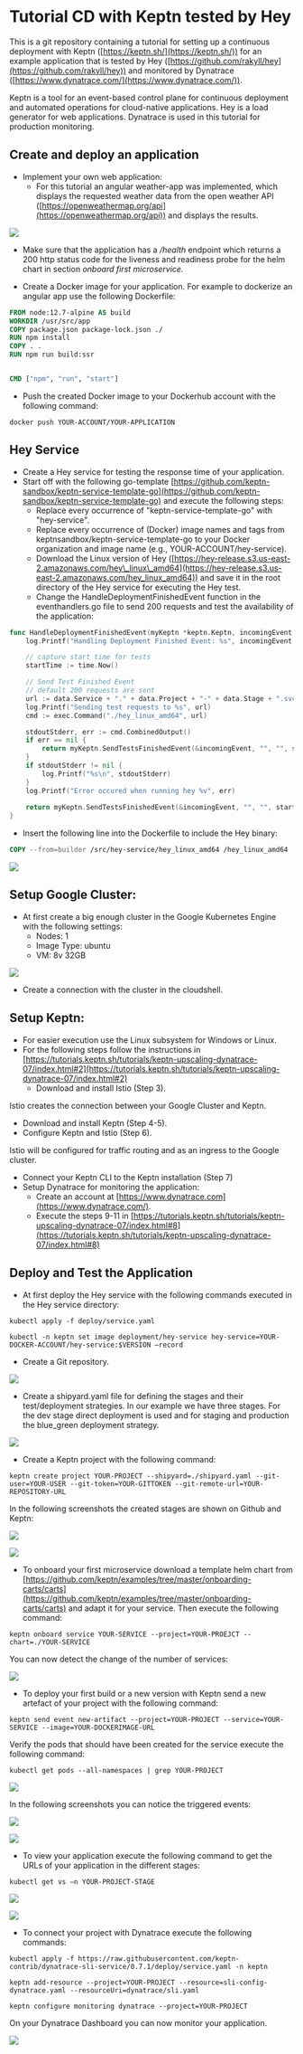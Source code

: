 # Tutorial CD with Keptn tested by Hey

This is a git repository containing a tutorial for setting up a continuous deployment with Keptn ([https://keptn.sh/](https://keptn.sh/)) for an example application that is tested by Hey ([https://github.com/rakyll/hey](https://github.com/rakyll/hey)) and monitored by Dynatrace ([https://www.dynatrace.com/](https://www.dynatrace.com/)).

Keptn is a tool for an event-based control plane for continuous deployment and automated operations for cloud-native applications. Hey is a load generator for web applications. Dynatrace is used in this tutorial for production monitoring.

## Create and deploy an application


- Implement your own web application:
  - For this tutorial an angular weather-app was implemented, which displays the requested weather data from the open weather API ([https://openweathermap.org/api](https://openweathermap.org/api)) and displays the results.

![](Documentation/Images/weather-app.jpg)

  - Make sure that the application has a _/health_ endpoint which returns a 200 http status code for the liveness and readiness probe for the helm chart in section _onboard first microservice._

- Create a Docker image for your application. For example to dockerize an angular app use the following Dockerfile:


```dockerfile
FROM node:12.7-alpine AS build
WORKDIR /usr/src/app
COPY package.json package-lock.json ./
RUN npm install
COPY . .
RUN npm run build:ssr


CMD ["npm", "run", "start"]
```


- Push the created Docker image to your Dockerhub account with the following command:

```docker push YOUR-ACCOUNT/YOUR-APPLICATION```

## Hey Service


- Create a Hey service for testing the response time of your application.
- Start off with the following go-template [https://github.com/keptn-sandbox/keptn-service-template-go](https://github.com/keptn-sandbox/keptn-service-template-go) and execute the following steps:
  - Replace every occurrence of &quot;keptn-service-template-go&quot; with &quot;hey-service&quot;.
  - Replace every occurrence of (Docker) image names and tags from keptnsandbox/keptn-service-template-go to your Docker organization and image name (e.g., YOUR-ACCOUNT/hey-service).
  - Download the Linux version of Hey ([https://hey-release.s3.us-east-2.amazonaws.com/hey\_linux\_amd64](https://hey-release.s3.us-east-2.amazonaws.com/hey_linux_amd64)) and save it in the root directory of the Hey service for executing the Hey test.
  - Change the HandleDeploymentFinishedEvent function in the eventhandlers.go file to send 200 requests and test the availability of the application:

``` go
func HandleDeploymentFinishedEvent(myKeptn *keptn.Keptn, incomingEvent cloudevents.Event, data *keptn.DeploymentFinishedEventData) error {
	log.Printf("Handling Deployment Finished Event: %s", incomingEvent.Context.GetID())

	// capture start time for tests
	startTime := time.Now()

	// Send Test Finished Event
	// default 200 requests are sent
	url := data.Service + "." + data.Project + "-" + data.Stage + ".svc.cluster.local"
	log.Printf("Sending test requests to %s", url)
	cmd := exec.Command("./hey_linux_amd64", url)

	stdoutStderr, err := cmd.CombinedOutput()
	if err == nil {
		return myKeptn.SendTestsFinishedEvent(&incomingEvent, "", "", startTime, "pass", nil, "hey-service")
	}
	if stdoutStderr != nil {
		log.Printf("%s\n", stdoutStderr)
	}
	log.Printf("Error occured when running hey %v", err)
	
	return myKeptn.SendTestsFinishedEvent(&incomingEvent, "", "", startTime, "fail", nil, "hey-service")
}
```

- Insert the following line into the Dockerfile to include the Hey binary:

```dockerfile
COPY --from=builder /src/hey-service/hey_linux_amd64 /hey_linux_amd64
```

![](Documentation/Images/dockerfile-hey.jpg)

## Setup Google Cluster:


- At first create a big enough cluster in the Google Kubernetes Engine with the following settings:
  - Nodes: 1
  - Image Type: ubuntu
  - VM: 8v 32GB

![](Documentation/Images/create-cluster.png)

- Create a connection with the cluster in the cloudshell.

## Setup Keptn:


- For easier execution use the Linux subsystem for Windows or Linux.
- For the following steps follow the instructions in [https://tutorials.keptn.sh/tutorials/keptn-upscaling-dynatrace-07/index.html#2](https://tutorials.keptn.sh/tutorials/keptn-upscaling-dynatrace-07/index.html#2)
  - Download and install Istio (Step 3).

Istio creates the connection between your Google Cluster and Keptn.

  - Download and install Keptn (Step 4-5).
  - Configure Keptn and Istio (Step 6).

Istio will be configured for traffic routing and as an ingress to the Google cluster.

  - Connect your Keptn CLI to the Keptn installation (Step 7)
- Setup Dynatrace for monitoring the application:
  - Create an account at [https://www.dynatrace.com](https://www.dynatrace.com/).
  - Execute the steps 9-11 in [https://tutorials.keptn.sh/tutorials/keptn-upscaling-dynatrace-07/index.html#8](https://tutorials.keptn.sh/tutorials/keptn-upscaling-dynatrace-07/index.html#8)

## Deploy and Test the Application


- At first deploy the Hey service with the following commands executed in the Hey service directory:

```kubectl apply -f deploy/service.yaml```

```kubectl -n keptn set image deployment/hey-service hey-service=YOUR-DOCKER-ACCOUNT/hey-service:$VERSION –record```

- Create a Git repository.

![](Documentation/Images/new-repo.jpg)

- Create a shipyard.yaml file for defining the stages and their test/deployment strategies. In our example we have three stages. For the dev stage direct deployment is used and for staging and production the blue\_green deployment strategy.

![](Documentation/Images/shipyard.jpg)

- Create a Keptn project with the following command:

```keptn create project YOUR-PROJECT --shipyard=./shipyard.yaml --git-user=YOUR-USER --git-token=YOUR-GITTOKEN --git-remote-url=YOUR-REPOSITORY-URL```

In the following screenshots the created stages are shown on Github and Keptn:

![](Documentation/Images/repo-updated.jpg)

![](Documentation/Images/keptn1.PNG)

- To onboard your first microservice download a template helm chart from [https://github.com/keptn/examples/tree/master/onboarding-carts/carts](https://github.com/keptn/examples/tree/master/onboarding-carts/carts) and adapt it for your service. Then execute the following command:

```keptn onboard service YOUR-SERVICE --project=YOUR-PROEJCT --chart=./YOUR-SERVICE```

You can now detect the change of the number of services:

![](Documentation/Images/keptn2.png)

- To deploy your first build or a new version with Keptn send a new artefact of your project with the following command:

```keptn send event new-artifact --project=YOUR-PROJECT --service=YOUR-SERVICE --image=YOUR-DOCKERIMAGE-URL```

Verify the pods that should have been created for the service execute the following command:

```kubectl get pods --all-namespaces | grep YOUR-PROJECT```

![](Documentation/Images/pods.jpg)

In the following screenshots you can notice the triggered events:

![](Documentation/Images/keptn3.jpg)

![](Documentation/Images/keptn4.jpg)

- To view your application execute the following command to get the URLs of your application in the different stages:

```kubectl get vs –n YOUR-PROJECT-STAGE```

![](Documentation/Images/urls.jpg)

![](Documentation/Images/weather-app2.jpg)

- To connect your project with Dynatrace execute the following commands:

```kubectl apply -f https://raw.githubusercontent.com/keptn-contrib/dynatrace-sli-service/0.7.1/deploy/service.yaml -n keptn```

```keptn add-resource --project=YOUR-PROJECT --resource=sli-config-dynatrace.yaml --resourceUri=dynatrace/sli.yaml```

```keptn configure monitoring dynatrace --project=YOUR-PROJECT```

On your Dynatrace Dashboard you can now monitor your application.

![](Documentation/Images/Dynatrace.jpg)

